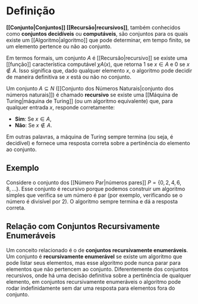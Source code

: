 # Definição
**[[Conjunto|Conjuntos]] [[Recursão|recursivos]]**, também conhecidos como **conjuntos decidíveis** ou **computáveis**, são conjuntos para os quais existe um [[Algoritmo|algoritmo]] que pode determinar, em tempo finito, se um elemento pertence ou não ao conjunto.

Em termos formais, um conjunto $A$ é [[Recursão|recursivo]] se existe uma [[função]] característica computável $χA​(x)$, que retorna 1 se $x∈A$ e 0 se $x∉A$. Isso significa que, dado qualquer elemento $x$, o algoritmo pode decidir de maneira definitiva se $x$ está ou não no conjunto.

Um conjunto $A⊆N$ ([[Conjunto dos Números Naturais|conjunto dos números naturais]]) é chamado **recursivo** se existe uma [[Máquina de Turing|máquina de Turing]] (ou um algoritmo equivalente) que, para qualquer entrada $x$, responde corretamente:
- **Sim**: Se $x∈A$,
- **Não**: Se $x∉A$.

Em outras palavras, a máquina de Turing sempre termina (ou seja, é decidível) e fornece uma resposta correta sobre a pertinência do elemento ao conjunto.

## Exemplo
Considere o conjunto dos [[Número Par|números pares]] $P=\{0,2,4,6,8,...\}$. Esse conjunto é recursivo porque podemos construir um algoritmo simples que verifica se um número é par (por exemplo, verificando se o número é divisível por 2). O algoritmo sempre termina e dá a resposta correta.

## Relação com Conjuntos Recursivamente Enumeráveis
Um conceito relacionado é o de **conjuntos recursivamente enumeráveis**. Um conjunto é **recursivamente enumerável** se existe um algoritmo que pode listar seus elementos, mas esse algoritmo pode nunca parar para elementos que não pertencem ao conjunto. Diferentemente dos conjuntos recursivos, onde há uma decisão definitiva sobre a pertinência de qualquer elemento, em conjuntos recursivamente enumeráveis o algoritmo pode rodar indefinidamente sem dar uma resposta para elementos fora do conjunto.